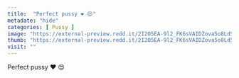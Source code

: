 ```yaml
---
title:  "Perfect pussy ❤️ 😍"
metadate: "hide"
categories: [ Pussy ]
image: "https://external-preview.redd.it/2I2O5EA-9l2_FK6sVAIDZova5o8Ld5JMgtNGeMrXPbU.jpg?auto=webp&s=71283262f2c1eb334aa29cf0294e0987b369ec58"
thumb: "https://external-preview.redd.it/2I2O5EA-9l2_FK6sVAIDZova5o8Ld5JMgtNGeMrXPbU.jpg?width=1080&crop=smart&auto=webp&s=1c7e7ca5915dad2f465bf58c97e16f720c8743f3"
visit: ""
---
```

Perfect pussy ❤️ 😍
